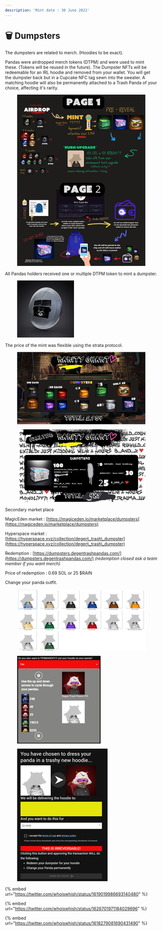 ```yaml
---
description: 'Mint date : 30 June 2022'
---
```


# 🗑️ Dumpsters

The dumpsters are related to merch. (Hoodies to be exact).&#x20;

Pandas were airdropped merch tokens (DTPM) and were used to mint these. (Tokens will be reused in the future). The Dumpster NFTs will be redeemable for an IRL hoodie and removed from your wallet. You will get the dumpster back but in a Cupcake NFC tag sewn into the sweater. A matching hoodie will also be permanently attached to a Trash Panda of your choice, affecting it's rarity.

<figure><img src="../.gitbook/assets/Dumpsters.png" alt="" width="563"><figcaption></figcaption></figure>

All Pandas holders received one or multiple DTPM token to mint a dumpster.

<figure><img src="../.gitbook/assets/DTPM.png" alt="" width="188"><figcaption></figcaption></figure>

The price of the mint was flexible using the strata protocol.



<figure><img src="../.gitbook/assets/Rarity.png" alt=""><figcaption></figcaption></figure>

<figure><img src="../.gitbook/assets/Xalt.png" alt=""><figcaption></figcaption></figure>

Secondary market place

MagicEden market : [https://magiceden.io/marketplace/dumpsters](https://magiceden.io/marketplace/dumpsters)

Hyperspace market : [https://hyperspace.xyz/collection/degen\_trash\_dumpster](https://hyperspace.xyz/collection/degen\_trash\_dumpster)

Redemption : [https://dumpsters.degentrashpandas.com/](https://dumpsters.degentrashpandas.com/) _(redemption closed ask a team member if you want merch)_

Price of redemption : 0.69 SOL or 25 $RAIN



Change your panda outfit.

<figure><img src="../.gitbook/assets/Untitled.png" alt=""><figcaption></figcaption></figure>

<figure><img src="../.gitbook/assets/Untitled2.png" alt="" width="276"><figcaption></figcaption></figure>

<figure><img src="../.gitbook/assets/Untitled3 (1).png" alt="" width="299"><figcaption></figcaption></figure>

{% embed url="https://twitter.com/whoiswhish/status/1619019986693140480" %}

{% embed url="https://twitter.com/whoiswhish/status/1626701971184029696" %}

{% embed url="https://twitter.com/whoiswhish/status/1618279081690431490" %}

